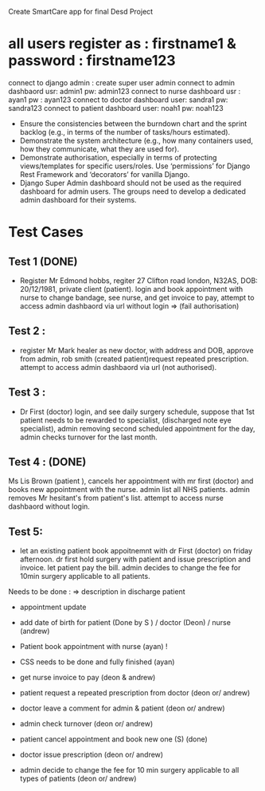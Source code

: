Create SmartCare app for final Desd Project

# all users register as : firstname1 & password : firstname123

connect to django admin : create super user admin 
connect to admin dashbaord usr: admin1 pw: admin123
connect to nurse dashboard usr : ayan1 pw : ayan123
connect to doctor dashboard user: sandra1 pw: sandra123
connect to patient dashboard user: noah1 pw: noah123

- Ensure the consistencies between the burndown chart and the sprint backlog (e.g., in terms of the number of tasks/hours estimated).
- Demonstrate the system architecture (e.g., how many containers used, how they communicate, what they are used for).
- Demonstrate authorisation, especially in terms of protecting views/templates for specific users/roles. Use ‘permissions’ for Django Rest Framework and ‘decorators’ for vanilla Django.
- Django Super Admin dashboard should not be used as the required dashboard for admin users. The groups need to develop a dedicated admin dashboard for their systems.

# Test Cases 
## Test 1 (DONE)
- Register Mr Edmond hobbs, regiter 27 Clifton road london, N32AS, DOB: 20/12/1981, private client (patient). login and book appointment with nurse to change bandage, see nurse, and get invoice to pay, attempt to access admin dashbaord via url without login => (fail authorisation)

## Test 2 : 
- register Mr Mark healer as new doctor, with address and DOB, approve from admin, rob smith (created patient)request repeated prescription. attempt to access admin dashbaord via url (not authorised).

## Test 3 : 
- Dr First (doctor) login, and see daily surgery schedule, suppose that 1st patient needs to be rewarded to specialist, (discharged note eye specialist), admin removing second scheduled appointment for the day, admin checks turnover for the last month.


## Test 4 : (DONE)
Ms Lis Brown (patient ), cancels her appointment with mr first (doctor) and books new appointment with the nurse. admin list all NHS patients. admin removes Mr hesitant's from patient's list. attempt to access nurse dashbaord without login. 

## Test 5:
- let an existing patient book appoitnemnt with dr First (doctor) on friday afternoon. dr first hold surgery with patient and issue prescription and invoice. let patient pay the bill. admin decides to change the fee for 10min surgery applicable to all patients.


Needs to be done : 
=> description in discharge patient 
* appointment update 

* add date of birth for patient (Done by S ) / doctor (Deon) / nurse (andrew)
* Patient book appointment with nurse  (ayan) !
* CSS needs to be done and fully finished (ayan)
* get nurse invoice to pay (deon & andrew)
* patient request a repeated prescription from doctor (deon or/ andrew)
* doctor leave a comment for admin & patient (deon or/ andrew)
* admin check turnover (deon or/ andrew)
* patient cancel appointment and book new one (S) (done)
* doctor issue prescription (deon or/ andrew)
* admin decide to change the fee for 10 min surgery applicable to all types of patients  (deon or/ andrew)




